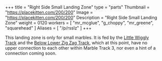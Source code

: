 +++
title = "Right Side Small Landing Zone"
type = "parts"
Thumbnail = "https://placekitten.com/200/200"
Image = "https://placekitten.com/200/200"
Description = "Right Side Small Landing Zone"
weight = 0120
workers = [
    "mr_mcglue",
    "g_choppy",
    "mr_greene",
    "squarehead"
]
Aliases = [
    "/p/rsslz"
]
+++

This landing zone is only for small marbles.  It is fed by the [Little Wiggly Track](/p/lwt) and the [Below Lower Zig Zag Track](/p/blzzt), which at this point, have no upper connection to each other within Marble Track 3, nor even a hint of a connection coming soon.
